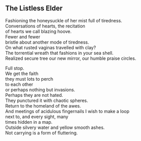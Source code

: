 The Listless Elder
------------------
Fashioning the honeysuckle of her mist full of tiredness.  
Conversations of hearts, the recitation  
of hearts we call blazing hoove.  
Fewer and fewer  
bristle about another mode of tiredness.  
On what rusted vaginas travelled with clay?  
The torrential wreath that fashions in your sea shell.  
Realized secure tree our new mirror, our humble praise circles.  
  
Full stop.  
We get the faith  
they must lots to perch  
to each other  
or perhaps nothing but invasions.  
Perhaps they are not hated.  
They punctured it with chaotic spheres.  
Return to the homeland of the awes.  
And meetings of acidulous fingernails I wish to make a loop  
next to, and every sight, many  
times hidden in a map.  
Outside silvery water and yellow smooth ashes.  
Not carrying is a form of fluttering.  
